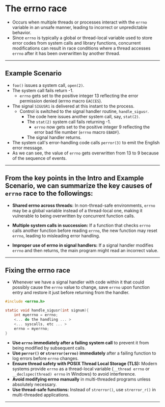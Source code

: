 # The errno race

- Occurs when multiple threads or processes interact with the `errno` variable in an unsafe manner, leading to incorrect or unpredictable behavior. 
- Since `errno` is typically a global or thread-local variable used to store error codes from system calls and library functions, concurrent modifications can result in race conditions where a thread accesses `errno` after it has been overwritten by another thread.

---

## Example Scenario

- `foo()` issues a system call, `open(2)`.
- The system call fails return -1.
  - `errno` gets set to the positive integer 13 reflecting the error permission denied (errno macro `EACCES`).
- The signal `SIGUSR1` is delivered at this instant to the process.
  - Control is switched to the signal handler routine, `handle_sigusr`.
    - The code here issues another system call, say, `stat(2)`.
    - The `stat(2)` system call fails returning -1.
      - `errno` now gets set to the positive integer 9 reflecting the error bad file number (`errno` macro `EBADF`).
    - The signal handler returns.
- The system call's error-handling code calls `perror(3)` to emit the English error message.
- As we can see, the value of `errno` gets overwritten from 13 to 9 because of the sequence of events.

---

## From the key points in the Intro and Example Scenario, we can summarize the key causes of `errno` race to the followings:

- **Shared errno across threads:** In non-thread-safe environments, `errno` may be a global variable instead of a thread-local one, making it vulnerable to being overwritten by concurrent function calls.

- **Multiple system calls in succession:** If a function that checks `errno` calls another function before reading `errno`, the new function may reset `errno`, leading to misleading error handling.

- **Improper use of errno in signal handlers:** If a signal handler modifies `errno` and then returns, the main program might read an incorrect value.

---

## Fixing the errno race

- Whenever we have a signal handler with code within it that could possibly cause the `errno` value to change, save `errno` upon function entry and restore it just before returning from the handler.

```c
#include <errno.h>

static void handle_sigusr(int signum){
    int myerrno = errno;
    <... do the handling ... >
    <... syscalls, etc ... >
    errno = myerrno;
}
```

- **Use `errno` immediately after a failing system call** to prevent it from being modified by subsequent calls.
- **Use `perror()` or `strerror(errno)` immediately** after a failing function to log errors before `errno` changes.
- **Ensure thread safety with POSIX Thread Local Storage (TLS):** Modern systems provide `errno` as a thread-local variable (`__thread errno` or `__declspec(thread) errno` in Windows) to avoid interference.
- **Avoid modifying errno manually** in multi-threaded programs unless absolutely necessary.
- **Use thread-safe functions:** Instead of `strerror()`, use `strerror_r()` in multi-threaded applications.

---

